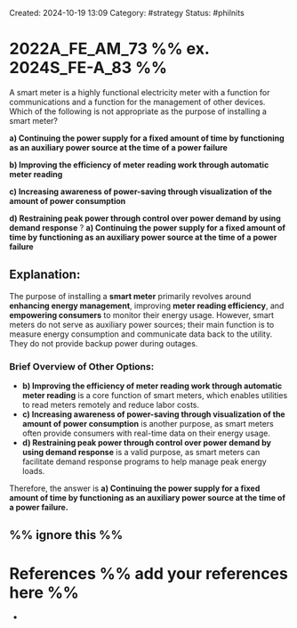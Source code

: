 Created: 2024-10-19 13:09
Category: #strategy 
Status: #philnits


# 2022A_FE_AM_73 %% ex. 2024S_FE-A_83 %%

A smart meter is a highly functional electricity meter with a function for communications and a function for the management of other devices. Which of the following is not appropriate as the purpose of installing a smart meter? 

**a) Continuing the power supply for a fixed amount of time by functioning as an auxiliary power source at the time of a power failure** 

**b) Improving the efficiency of meter reading work through automatic meter reading** 

**c) Increasing awareness of power-saving through visualization of the amount of power consumption** 

**d) Restraining peak power through control over power demand by using demand response**
? 
**a) Continuing the power supply for a fixed amount of time by functioning as an auxiliary power source at the time of a power failure** 

## **Explanation:**

The purpose of installing a **smart meter** primarily revolves around **enhancing energy management**, improving **meter reading efficiency**, and **empowering consumers** to monitor their energy usage. However, smart meters do not serve as auxiliary power sources; their main function is to measure energy consumption and communicate data back to the utility. They do not provide backup power during outages.

### Brief Overview of Other Options:

- **b) Improving the efficiency of meter reading work through automatic meter reading** is a core function of smart meters, which enables utilities to read meters remotely and reduce labor costs.
- **c) Increasing awareness of power-saving through visualization of the amount of power consumption** is another purpose, as smart meters often provide consumers with real-time data on their energy usage.
- **d) Restraining peak power through control over power demand by using demand response** is a valid purpose, as smart meters can facilitate demand response programs to help manage peak energy loads.

Therefore, the answer is **a) Continuing the power supply for a fixed amount of time by functioning as an auxiliary power source at the time of a power failure.**



%% ignore this %%
---









# References %% add your references here %%
- 